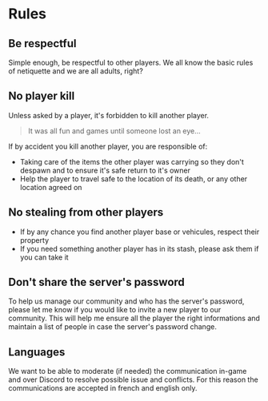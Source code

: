 # Rules

## Be respectful

Simple enough, be respectful to other players. We all know the basic rules of netiquette and we are all adults, right?

## No player kill

Unless asked by a player, it's forbidden to kill another player.

> It was all fun and games until someone lost an eye...

If by accident you kill another player, you are responsible of:
* Taking care of the items the other player was carrying so they don't despawn and to ensure it's safe return to it's owner
* Help the player to travel safe to the location of its death, or any other location agreed on

## No stealing from other players

* If by any chance you find another player base or vehicules, respect their property
* If you need something another player has in its stash, please ask them if you can take it

## Don't share the server's password

To help us manage our community and who has the server's password, please let me know if you would like to invite a new player to our community. This will help me ensure all the player the right informations and maintain a list of people in case the server's password change.

## Languages

We want to be able to moderate (if needed) the communication in-game and over Discord to resolve possible issue and conflicts. For this reason the communications are accepted in french and english only.
